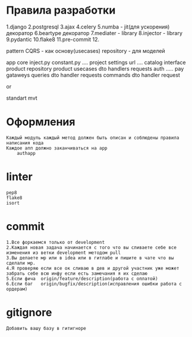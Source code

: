 # Правила разработки

1.django
2.postgresql
3.ajax
4.celery
5.numba - jit(для ускорения) декоратор
6.beartype декоратор
7.mediater - library
8.injector - library
9.pydantic
10.flake8
11.pre-commit
12.


pattern
CQRS  - как основу(usecases)
repository - для моделей



app
    core
        inject.py
        constant.py
        ....
    project
        settings
        url
        ....
    catalog
        interface
            product
        repository
            product
        usecases
            dto
            handlers
            requests
    auth
        .....
    pay
        gataweys
            queries
                dto
                handler
                requests
            commands
                dto
                handler
                request


or

standart
    mvt

# Оформления
    Каждый модуль каждый метод должен быть описан и соблюдены правила написания кода
    Каждое апп должно заканчиваться на app
        authapp
# linter
    pep8
    flake8
    isort

# commit
    1.Все форкаемся только от development
    2.Каждая новая задача начинается с того что вы сливаете себе все изменения из ветки development методом pull
    3.Вы делаете мр или в idea или в гитлабе и пишите в чате что вы сделали мр.
    4.Я проверяю если все ок сливаю в дев и другой участник уже может забрать себе всю инфу если есть замечания я их сделаю 
    5.Если фича  origin/feature/description(работа с оплатой)
    6.Если баг   origin/bugfix/description(исправления ошибки работа с ордерам)

# gitignore
    Добавить вашу базу в гитигноре
